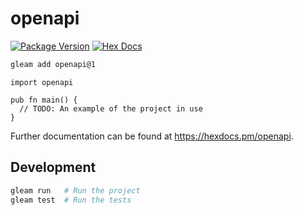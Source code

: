 # openapi

[![Package Version](https://img.shields.io/hexpm/v/openapi)](https://hex.pm/packages/openapi)
[![Hex Docs](https://img.shields.io/badge/hex-docs-ffaff3)](https://hexdocs.pm/openapi/)

```sh
gleam add openapi@1
```
```gleam
import openapi

pub fn main() {
  // TODO: An example of the project in use
}
```

Further documentation can be found at <https://hexdocs.pm/openapi>.

## Development

```sh
gleam run   # Run the project
gleam test  # Run the tests
```
